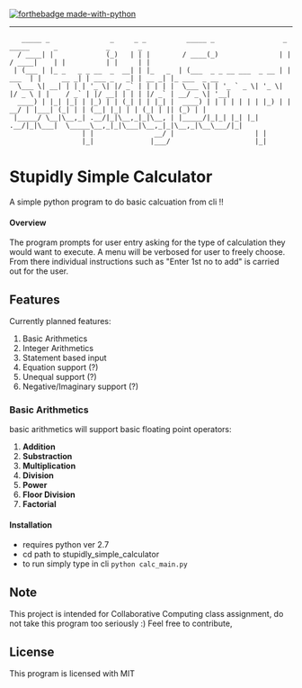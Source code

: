 [![forthebadge made-with-python](http://ForTheBadge.com/images/badges/made-with-python.svg)](https://www.python.org/)
- - - -

```
   _____ _               _     _ _          _____ _                 _         _____      _            _       _             
  / ____| |             (_)   | | |        / ____(_)               | |       / ____|    | |          | |     | |            
 | (___ | |_ _   _ _ __  _  __| | |_   _  | (___  _ _ __ ___  _ __ | | ___  | |     __ _| | ___ _   _| | __ _| |_ ___  _ __ 
  \___ \| __| | | | '_ \| |/ _` | | | | |  \___ \| | '_ ` _ \| '_ \| |/ _ \ | |    / _` | |/ __| | | | |/ _` | __/ _ \| '__|
  ____) | |_| |_| | |_) | | (_| | | |_| |  ____) | | | | | | | |_) | |  __/ | |___| (_| | | (__| |_| | | (_| | || (_) | |   
 |_____/ \__|\__,_| .__/|_|\__,_|_|\__, | |_____/|_|_| |_| |_| .__/|_|\___|  \_____\__,_|_|\___|\__,_|_|\__,_|\__\___/|_|   
                  | |               __/ |                    | |                                                            
                  |_|              |___/                     |_|                                                            

```

# Stupidly Simple Calculator

A simple python program to do basic calcuation from cli !!

#### Overview ####
The program prompts for user entry asking for the type of calculation they would want to execute. A menu will be verbosed for user to freely choose. From there individual instructions such as "Enter 1st no to add" is carried out for the user.

## Features

Currently planned features:

1. Basic Arithmetics
1. Integer Arithmetics
1. Statement based input
1. Equation support (?)
1. Unequal support (?)
1. Negative/Imaginary support (?)

### Basic Arithmetics

basic arithmetics will support basic floating point operators:
1. **Addition**
2. **Substraction**
3. **Multiplication**
4. **Division**
5. **Power**
6. **Floor Division**
7. **Factorial**

#### Installation ####
* requires python ver 2.7
* cd path to stupidly_simple_calculator
* to run simply type in cli `python calc_main.py`

## Note

This project is intended for Collaborative Computing class assignment, do not take this program too seriously :)
Feel free to contribute,

## License

This program is licensed with MIT
